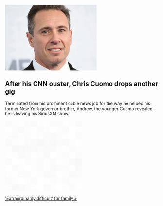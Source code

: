 
![After his CNN ouster, Chris Cuomo drops another gig](./20211206235855.png)
## After his CNN ouster, Chris Cuomo drops another gig

Terminated from his prominent cable news job for the way he helped his former New York governor brother, Andrew, the younger Cuomo revealed he is leaving his SiriusXM show.

![pic](../square_bg.png)

['Extraordinarily difficult' for family »](https://www.yahoo.com/entertainment/fired-cnn-anchor-chris-cuomo-departs-sirius-xm-show-while-i-have-a-thick-skin-i-also-have-a-family-232815837.html)
